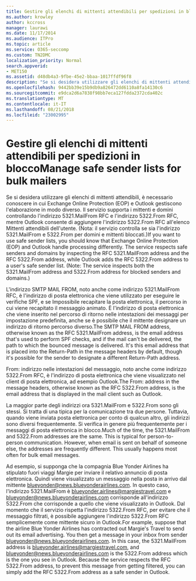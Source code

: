 ```yaml
---
title: Gestire gli elenchi di mittenti attendibili per spedizioni in blocco
ms.author: krowley
author: kccross
manager: laurawi
ms.date: 11/17/2014
ms.audience: ITPro
ms.topic: article
ms.service: O365-seccomp
ms.custom: TN2DMC
localization_priority: Normal
search.appverid:
- MET150
ms.assetid: d48db4a3-9fbe-45e2-bbaa-1017ffdf96f8
description: "Se si desidera utilizzare gli elenchi di mittenti attendibili, è necessario conoscere in cui Exchange Online Protection (EOP) e Outlook gestiscono l'elaborazione in modo diverso. Il servizio supporta i mittenti e domini controllando l'indirizzo 5321.MailFrom RFC e l'indirizzo 5322.From RFC, mentre Outlook consente di aggiungere l'indirizzo 5322.From RFC all'elenco Mittenti attendibili dell'utente. (Nota: il servizio controlla se sia l'indirizzo 5321.MailFrom e 5322.From per domini e mittenti bloccati.)"
ms.openlocfilehash: 9442bb39e15b9db9a826472dd6110a8fa14130c6
ms.sourcegitcommit: e9dca2d6a7838f98bb7eca127fdda2372cda402c
ms.translationtype: MT
ms.contentlocale: it-IT
ms.lasthandoff: 08/21/2018
ms.locfileid: "23002995"
---
```

# <a name="manage-safe-sender-lists-for-bulk-mailers"></a><span data-ttu-id="8f870-105">Gestire gli elenchi di mittenti attendibili per spedizioni in blocco</span><span class="sxs-lookup"><span data-stu-id="8f870-105">Manage safe sender lists for bulk mailers</span></span>

<span data-ttu-id="8f870-p102">Se si desidera utilizzare gli elenchi di mittenti attendibili, è necessario conoscere in cui Exchange Online Protection (EOP) e Outlook gestiscono l'elaborazione in modo diverso. Il servizio supporta i mittenti e domini controllando l'indirizzo 5321.MailFrom RFC e l'indirizzo 5322.From RFC, mentre Outlook consente di aggiungere l'indirizzo 5322.From RFC all'elenco Mittenti attendibili dell'utente. (Nota: il servizio controlla se sia l'indirizzo 5321.MailFrom e 5322.From per domini e mittenti bloccati.)</span><span class="sxs-lookup"><span data-stu-id="8f870-p102">If you want to use safe sender lists, you should know that Exchange Online Protection (EOP) and Outlook handle processing differently. The service respects safe senders and domains by inspecting the RFC 5321.MailFrom address and the RFC 5322.From address, while Outlook adds the RFC 5322.From address to a user's safe sender list. (Note: The service inspects both the 5321.MailFrom address and 5322.From address for blocked senders and domains.)</span></span>
  
<span data-ttu-id="8f870-p103">L'indirizzo SMTP MAIL FROM, noto anche come indirizzo 5321.MailFrom RFC, è l'indirizzo di posta elettronica che viene utilizzato per eseguire le verifiche SPF, e se Impossibile recapitare la posta elettronica, il percorso in cui viene recapitato il messaggio animato. È l'indirizzo di posta elettronica che viene inserito nel percorso di ritorno nelle intestazioni dei messaggi per impostazione predefinita, anche se è possibile che il mittente designare un indirizzo di ritorno percorso diverso.</span><span class="sxs-lookup"><span data-stu-id="8f870-p103">The SMTP MAIL FROM address, otherwise known as the RFC 5321.MailFrom address, is the email address that's used to perform SPF checks, and if the mail can't be delivered, the path to which the bounced message is delivered. It's this email address that is placed into the Return-Path in the message headers by default, though it's possible for the sender to designate a different Return-Path address.</span></span>
  
<span data-ttu-id="8f870-111">From: indirizzo nelle intestazioni del messaggio, noto anche come indirizzo 5322.From RFC, è l'indirizzo di posta elettronica che viene visualizzato nel client di posta elettronica, ad esempio Outlook.</span><span class="sxs-lookup"><span data-stu-id="8f870-111">The From: address in the message headers, otherwise known as the RFC 5322.From address, is the email address that is displayed in the mail client such as Outlook.</span></span>
  
<span data-ttu-id="8f870-p104">La maggior parte degli indirizzi ora 5321.MailFrom e 5322.From sono gli stessi. Si tratta di una tipica per la comunicazione tra due persone. Tuttavia, quando viene inviata posta elettronica per conto di qualcun altro, gli indirizzi sono diversi frequentemente. Si verifica in genere più frequentemente per i messaggi di posta elettronica in blocco.</span><span class="sxs-lookup"><span data-stu-id="8f870-p104">Much of the time, the 5321.MailFrom and 5322.From addresses are the same. This is typical for person-to-person communication. However, when email is sent on behalf of someone else, the addresses are frequently different. This usually happens most often for bulk email messages.</span></span>
  
<span data-ttu-id="8f870-p105">Ad esempio, si supponga che la compagnia Blue Yonder Airlines ha stipulato fuori viaggi Margie per inviare il relativo annuncio di posta elettronica. Quindi viene visualizzato un messaggio nella posta in arrivo dal mittente blueyonder@news.blueyonderairlines.com. In questo caso, l'indirizzo 5321.MailFrom è blueyonder.airlines@margiestravel.com e blueyonder@news.blueyonderairlines.com corrisponde all'indirizzo 5322.From che corrisponde a quello che viene visualizzato in Outlook. Dal momento che il servizio rispetta l'indirizzo 5322.From RFC, per evitare che il messaggio filtrati, è possibile aggiungere l'indirizzo 5322.From RFC semplicemente come mittente sicuro in Outlook.</span><span class="sxs-lookup"><span data-stu-id="8f870-p105">For example, suppose that the airline Blue Yonder Airlines has contracted out Margie's Travel to send out its email advertising. You then get a message in your inbox from sender blueyonder@news.blueyonderairlines.com. In this case, the 5321.MailFrom address is blueyonder.airlines@margiestravel.com, and blueyonder@news.blueyonderairlines.com is the 5322.From address which is the one you see in Outlook. Because the service respects the RFC 5322.From address, to prevent this message from getting filtered, you can simply add the RFC 5322.From address as a safe sender in Outlook.</span></span>
  

